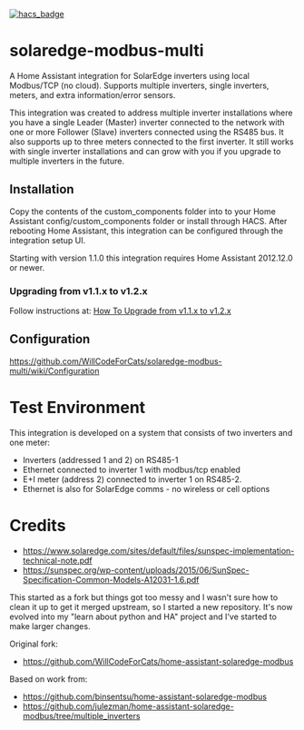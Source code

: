 [![hacs_badge](https://img.shields.io/badge/HACS-Default-41BDF5.svg?style=for-the-badge)](https://github.com/hacs/integration)

# solaredge-modbus-multi
A Home Assistant integration for SolarEdge inverters using local Modbus/TCP (no cloud). Supports multiple inverters, single inverters, meters, and extra information/error sensors.

This integration was created to address multiple inverter installations where you have a single Leader (Master) inverter connected to the network with one or more Follower (Slave) inverters connected using the RS485 bus. It also supports up to three meters connected to the first inverter. It still works with single inverter installations and can grow with you if you upgrade to multiple inverters in the future.

## Installation
Copy the contents of the custom_components folder into to your Home Assistant config/custom_components folder or install through HACS.
After rebooting Home Assistant, this integration can be configured through the integration setup UI.

Starting with version 1.1.0 this integration requires Home Assistant 2012.12.0 or newer.

### Upgrading from v1.1.x to v1.2.x
Follow instructions at: [How To Upgrade from v1.1.x to v1.2.x](https://github.com/WillCodeForCats/solaredge-modbus-multi/wiki/How-To-Upgrade-from-v1.1.x-to-v1.2.x)

## Configuration
https://github.com/WillCodeForCats/solaredge-modbus-multi/wiki/Configuration

# Test Environment
This integration is developed on a system that consists of two inverters and one meter:
* Inverters (addressed 1 and 2) on RS485-1
* Ethernet connected to inverter 1 with modbus/tcp enabled
* E+I meter (address 2) connected to inverter 1 on RS485-2.
* Ethernet is also for SolarEdge comms - no wireless or cell options

# Credits
- https://www.solaredge.com/sites/default/files/sunspec-implementation-technical-note.pdf
- https://sunspec.org/wp-content/uploads/2015/06/SunSpec-Specification-Common-Models-A12031-1.6.pdf

This started as a fork but things got too messy and I wasn't sure how to clean it up to get it merged upstream, so I started a new repository.
It's now evolved into my "learn about python and HA" project and I've started to make larger changes.

Original fork:
- https://github.com/WillCodeForCats/home-assistant-solaredge-modbus

Based on work from:
- https://github.com/binsentsu/home-assistant-solaredge-modbus
- https://github.com/julezman/home-assistant-solaredge-modbus/tree/multiple_inverters

